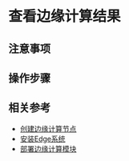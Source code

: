 # 查看边缘计算结果

## 注意事项


## 操作步骤



## 相关参考 
- [创建边缘计算节点](../Getting-Started/Create-Edgenode.md)
- [安装Edge系统](../Getting-Started/Install-Edge-System.md)
- [部署边缘计算模块](../Operation-Guide/Edge-Module/Deploy-Edge-Module.md)
